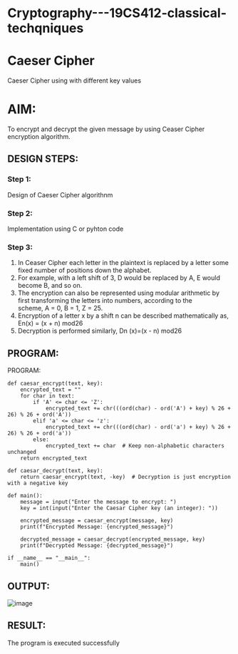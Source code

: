 # Cryptography---19CS412-classical-techqniques
# Caeser Cipher
Caeser Cipher using with different key values

# AIM:

To encrypt and decrypt the given message by using Ceaser Cipher encryption algorithm.


## DESIGN STEPS:

### Step 1:

Design of Caeser Cipher algorithnm 

### Step 2:

Implementation using C or pyhton code

### Step 3:

1.	In Ceaser Cipher each letter in the plaintext is replaced by a letter some fixed number of positions down the alphabet.
2.	For example, with a left shift of 3, D would be replaced by A, E would become B, and so on.
3.	The encryption can also be represented using modular arithmetic by first transforming the letters into numbers, according to the   
    scheme, A = 0, B = 1, Z = 25.
4.	Encryption of a letter x by a shift n can be described mathematically as,
                       En(x) = (x + n) mod26
5.	Decryption is performed similarly,
                       Dn (x)=(x - n) mod26


## PROGRAM:
PROGRAM:
```
def caesar_encrypt(text, key):
    encrypted_text = ""
    for char in text:
        if 'A' <= char <= 'Z':
            encrypted_text += chr(((ord(char) - ord('A') + key) % 26 + 26) % 26 + ord('A'))
        elif 'a' <= char <= 'z':
            encrypted_text += chr(((ord(char) - ord('a') + key) % 26 + 26) % 26 + ord('a'))
        else:
            encrypted_text += char  # Keep non-alphabetic characters unchanged
    return encrypted_text

def caesar_decrypt(text, key):
    return caesar_encrypt(text, -key)  # Decryption is just encryption with a negative key

def main():
    message = input("Enter the message to encrypt: ")
    key = int(input("Enter the Caesar Cipher key (an integer): "))
    
    encrypted_message = caesar_encrypt(message, key)
    print(f"Encrypted Message: {encrypted_message}")
    
    decrypted_message = caesar_decrypt(encrypted_message, key)
    print(f"Decrypted Message: {decrypted_message}")

if __name__ == "__main__":
    main()
```

## OUTPUT:
![image](https://github.com/user-attachments/assets/6c0d27fd-94eb-4705-97cf-62c3689da3c7)


## RESULT:
The program is executed successfully

